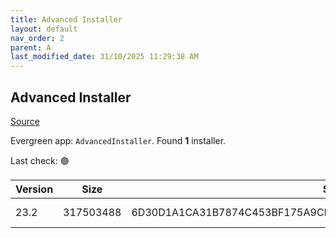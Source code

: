 ```yaml
---
title: Advanced Installer
layout: default
nav_order: 2
parent: A
last_modified_date: 31/10/2025 11:29:38 AM
---
```


## Advanced Installer

[Source](https://www.advancedinstaller.com)

Evergreen app: `AdvancedInstaller`. Found **1** installer.

Last check: 🟢

| Version | Size      | Sha256                                                           | Type | URI                                                                                                                          |
| ------- | --------- | ---------------------------------------------------------------- | ---- | ---------------------------------------------------------------------------------------------------------------------------- |
| 23.2    | 317503488 | 6D30D1A1CA31B7874C453BF175A9CE83C6AFA0775D5F5E0A194C037704C08967 | msi  | [https://www.advancedinstaller.com/downloads/23.2/advinst.msi](https://www.advancedinstaller.com/downloads/23.2/advinst.msi) |
